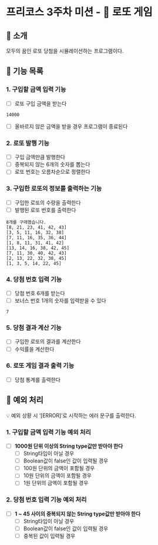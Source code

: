# 프리코스 3주차 미션 - 🎱 로또 게임

## 🎱 소개

모두의 꿈인 로또 당첨을 시뮬레이션하는 프로그램이다.

## 🚀 기능 목록

### 1. 구입할 금액 입력 기능

- [ ]  로또 구입 금액을 받는다

```
14000
```

- [ ]  올바르지 않은 금액을 받을 경우 프로그램이 종료된다

### 2. 로또 발행 기능

- [ ]  구입 금액만큼 발행한다
- [ ]  중복되지 않는 6개의 숫자를 뽑는다
- [ ]  로또 번호는 오름차순으로 정렬한다

### 3. 구입한 로또의 정보를 출력하는 기능

- [ ]  구입한 로또의 수량을 출력한다
- [ ]  발행된 로또 번호를 출력한다

```
8개를 구매했습니다.
[8, 21, 23, 41, 42, 43]
[3, 5, 11, 16, 32, 38]
[7, 11, 16, 35, 36, 44]
[1, 8, 11, 31, 41, 42]
[13, 14, 16, 38, 42, 45]
[7, 11, 30, 40, 42, 43]
[2, 13, 22, 32, 38, 45]
[1, 3, 5, 14, 22, 45]
```

### 4. 당첨 번호 입력 기능

- [ ]  당첨 번호 6개를 받는다
- [ ]  보너스 번호 1개의 숫자를 입력받을 수 있다

```
7
```

### 5. 당첨 결과 계산 기능

- [ ]  구입한 로또의 결과를 계산한다
- [ ]  수익률을 계산한다

### 6. 로또 게임 결과 출력 기능

- [ ]  당첨 통계를 출력한다

## 🧨 예외 처리

<aside>
💡 예외 상황 시 ‘[ERROR]’로 시작하는 에러 문구를 출력한다.

</aside>

### 1. 구입할 금액 입력 기능 예외 처리

- [ ]  **1000원 단위 이상의 String type값만 받아야 한다**
    - [ ]  String타입이 아닐 경우
    - [ ]  Boolean값이 false인 값이 입력될 경우
    - [ ]  100원 단위의 금액이 포함될 경우
    - [ ]  10원 단위의 금액이 포함될 경우
    - [ ]  1원 단위의 금액이 포함될 경우

### 2. 당첨 번호 입력 기능 예외 처리

- [ ]  **1 ~ 45 사이의 중복되지 않는 String type값만 받아야 한다**
    - [ ]  String타입이 아닐 경우
    - [ ]  Boolean값이 false인 값이 입력될 경우
    - [ ]  중복된 값이 입력될 경우